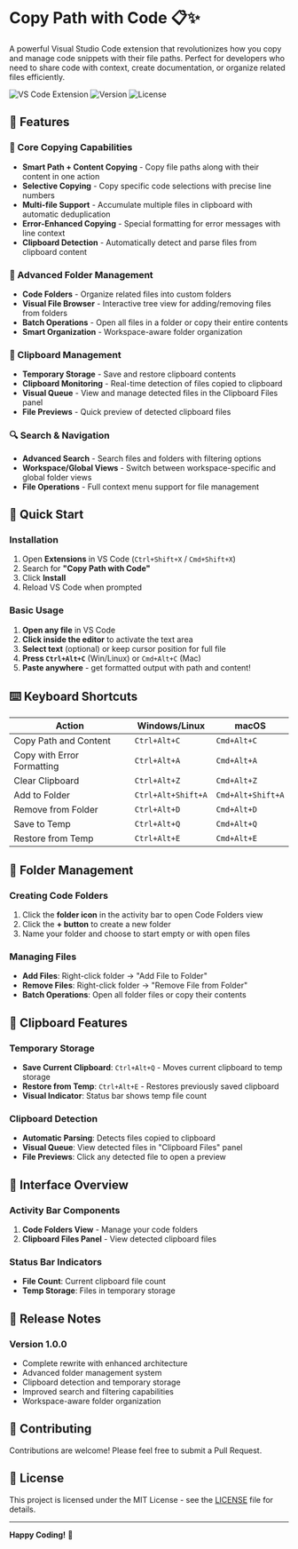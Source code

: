 # Copy Path with Code 📋✨

A powerful Visual Studio Code extension that revolutionizes how you copy and manage code snippets with their file paths. Perfect for developers who need to share code with context, create documentation, or organize related files efficiently.

![VS Code Extension](https://img.shields.io/badge/VS%20Code-Extension-brightgreen)
![Version](https://img.shields.io/badge/version-1.0.0-blue)
![License](https://img.shields.io/badge/license-MIT-green)

## 🌟 Features

### 🎯 Core Copying Capabilities

- **Smart Path + Content Copying** - Copy file paths along with their content in one action
- **Selective Copying** - Copy specific code selections with precise line numbers
- **Multi-file Support** - Accumulate multiple files in clipboard with automatic deduplication
- **Error-Enhanced Copying** - Special formatting for error messages with line context
- **Clipboard Detection** - Automatically detect and parse files from clipboard content

### 📁 Advanced Folder Management

- **Code Folders** - Organize related files into custom folders
- **Visual File Browser** - Interactive tree view for adding/removing files from folders
- **Batch Operations** - Open all files in a folder or copy their entire contents
- **Smart Organization** - Workspace-aware folder organization

### 🔄 Clipboard Management

- **Temporary Storage** - Save and restore clipboard contents
- **Clipboard Monitoring** - Real-time detection of files copied to clipboard
- **Visual Queue** - View and manage detected files in the Clipboard Files panel
- **File Previews** - Quick preview of detected clipboard files

### 🔍 Search & Navigation

- **Advanced Search** - Search files and folders with filtering options
- **Workspace/Global Views** - Switch between workspace-specific and global folder views
- **File Operations** - Full context menu support for file management

## 🚀 Quick Start

### Installation

1. Open **Extensions** in VS Code (`Ctrl+Shift+X` / `Cmd+Shift+X`)
2. Search for **"Copy Path with Code"**
3. Click **Install**
4. Reload VS Code when prompted

### Basic Usage

1. **Open any file** in VS Code
2. **Click inside the editor** to activate the text area
3. **Select text** (optional) or keep cursor position for full file
4. **Press `Ctrl+Alt+C`** (Win/Linux) or `Cmd+Alt+C` (Mac)
5. **Paste anywhere** - get formatted output with path and content!

## ⌨️ Keyboard Shortcuts

| Action                     | Windows/Linux      | macOS             |
| -------------------------- | ------------------ | ----------------- |
| Copy Path and Content      | `Ctrl+Alt+C`       | `Cmd+Alt+C`       |
| Copy with Error Formatting | `Ctrl+Alt+A`       | `Cmd+Alt+A`       |
| Clear Clipboard            | `Ctrl+Alt+Z`       | `Cmd+Alt+Z`       |
| Add to Folder              | `Ctrl+Alt+Shift+A` | `Cmd+Alt+Shift+A` |
| Remove from Folder         | `Ctrl+Alt+D`       | `Cmd+Alt+D`       |
| Save to Temp               | `Ctrl+Alt+Q`       | `Cmd+Alt+Q`       |
| Restore from Temp          | `Ctrl+Alt+E`       | `Cmd+Alt+E`       |

## 📁 Folder Management

### Creating Code Folders

1. Click the **folder icon** in the activity bar to open Code Folders view
2. Click the **+ button** to create a new folder
3. Name your folder and choose to start empty or with open files

### Managing Files

- **Add Files**: Right-click folder → "Add File to Folder"
- **Remove Files**: Right-click folder → "Remove File from Folder"
- **Batch Operations**: Open all folder files or copy their contents

## 🔄 Clipboard Features

### Temporary Storage

- **Save Current Clipboard**: `Ctrl+Alt+Q` - Moves current clipboard to temp storage
- **Restore from Temp**: `Ctrl+Alt+E` - Restores previously saved clipboard
- **Visual Indicator**: Status bar shows temp file count

### Clipboard Detection

- **Automatic Parsing**: Detects files copied to clipboard
- **Visual Queue**: View detected files in "Clipboard Files" panel
- **File Previews**: Click any detected file to open a preview

## 🎨 Interface Overview

### Activity Bar Components

1. **Code Folders View** - Manage your code folders
2. **Clipboard Files Panel** - View detected clipboard files

### Status Bar Indicators

- **File Count**: Current clipboard file count
- **Temp Storage**: Files in temporary storage

## 📝 Release Notes

### Version 1.0.0

- Complete rewrite with enhanced architecture
- Advanced folder management system
- Clipboard detection and temporary storage
- Improved search and filtering capabilities
- Workspace-aware folder organization

## 🤝 Contributing

Contributions are welcome! Please feel free to submit a Pull Request.

## 📄 License

This project is licensed under the MIT License - see the [LICENSE](LICENSE) file for details.

---

**Happy Coding!** 🎉
